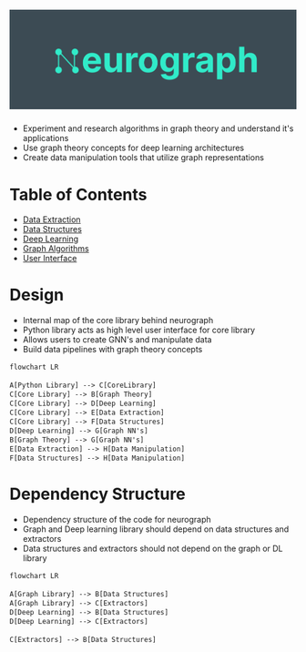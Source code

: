 # [![Bevy](screenshots/neurograph_logo.png)](https://github.com/shaysingh818/Diffusion)

* Experiment and research algorithms in graph theory and understand it's applications
* Use graph theory concepts for deep learning architectures
* Create data manipulation tools that utilize graph representations


# Table of Contents

* [Data Extraction](Projects/Neurograph/Design/Data%20Extraction/Data%20Frame.md)
* [Data Structures](Set.md)
* [Deep Learning](Deep%20Learning/MLP)
* [Graph Algorithms](Algorithms.md)
* [User Interface](User%20Interface/User%20Interface)

# Design

* Internal map of the core library behind neurograph
* Python library acts as high level user interface for core library
* Allows users to create GNN's and manipulate data 
* Build data pipelines with graph theory concepts

```mermaid
flowchart LR

A[Python Library] --> C[CoreLibrary]
C[Core Library] --> B[Graph Theory]
C[Core Library] --> D[Deep Learning]
C[Core Library] --> E[Data Extraction]
C[Core Library] --> F[Data Structures]
D[Deep Learning] --> G[Graph NN's]
B[Graph Theory] --> G[Graph NN's]
E[Data Extraction] --> H[Data Manipulation]
F[Data Structures] --> H[Data Manipulation]

```

# Dependency Structure

* Dependency structure of the code for neurograph
* Graph and Deep learning library should depend on data structures and extractors
* Data structures and extractors should not depend on the graph or DL library

```mermaid
flowchart LR

A[Graph Library] --> B[Data Structures]
A[Graph Library] --> C[Extractors]
D[Deep Learning] --> B[Data Structures]
D[Deep Learning] --> C[Extractors]

C[Extractors] --> B[Data Structures]

```






